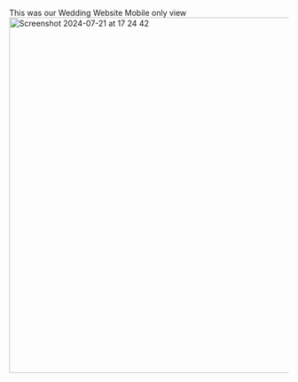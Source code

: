 This was our Wedding Website
Mobile only view
<img width="640" alt="Screenshot 2024-07-21 at 17 24 42" src="https://github.com/user-attachments/assets/25224233-1633-45e6-b52d-fb598c3dc9a7">
